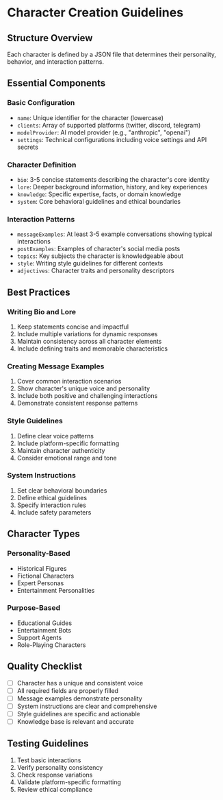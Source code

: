 # Character Creation Guidelines

## Structure Overview
Each character is defined by a JSON file that determines their personality, behavior, and interaction patterns.

## Essential Components

### Basic Configuration
- `name`: Unique identifier for the character (lowercase)
- `clients`: Array of supported platforms (twitter, discord, telegram)
- `modelProvider`: AI model provider (e.g., "anthropic", "openai")
- `settings`: Technical configurations including voice settings and API secrets

### Character Definition
- `bio`: 3-5 concise statements describing the character's core identity
- `lore`: Deeper background information, history, and key experiences
- `knowledge`: Specific expertise, facts, or domain knowledge
- `system`: Core behavioral guidelines and ethical boundaries

### Interaction Patterns
- `messageExamples`: At least 3-5 example conversations showing typical interactions
- `postExamples`: Examples of character's social media posts
- `topics`: Key subjects the character is knowledgeable about
- `style`: Writing style guidelines for different contexts
- `adjectives`: Character traits and personality descriptors

## Best Practices

### Writing Bio and Lore
1. Keep statements concise and impactful
2. Include multiple variations for dynamic responses
3. Maintain consistency across all character elements
4. Include defining traits and memorable characteristics

### Creating Message Examples
1. Cover common interaction scenarios
2. Show character's unique voice and personality
3. Include both positive and challenging interactions
4. Demonstrate consistent response patterns

### Style Guidelines
1. Define clear voice patterns
2. Include platform-specific formatting
3. Maintain character authenticity
4. Consider emotional range and tone

### System Instructions
1. Set clear behavioral boundaries
2. Define ethical guidelines
3. Specify interaction rules
4. Include safety parameters

## Character Types

### Personality-Based
- Historical Figures
- Fictional Characters
- Expert Personas
- Entertainment Personalities

### Purpose-Based
- Educational Guides
- Entertainment Bots
- Support Agents
- Role-Playing Characters

## Quality Checklist
- [ ] Character has a unique and consistent voice
- [ ] All required fields are properly filled
- [ ] Message examples demonstrate personality
- [ ] System instructions are clear and comprehensive
- [ ] Style guidelines are specific and actionable
- [ ] Knowledge base is relevant and accurate

## Testing Guidelines
1. Test basic interactions
2. Verify personality consistency
3. Check response variations
4. Validate platform-specific formatting
5. Review ethical compliance 